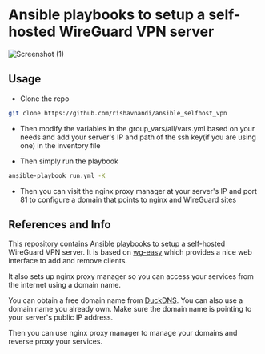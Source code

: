 # Ansible playbooks to setup a self-hosted WireGuard VPN server

![Screenshot (1)](https://user-images.githubusercontent.com/101431112/209468911-88c70c8d-c686-4dac-b4c7-bc3b1fb67568.png)

## Usage

- Clone the repo 
```bash
git clone https://github.com/rishavnandi/ansible_selfhost_vpn
```
- Then modify the variables in the group_vars/all/vars.yml based on your needs and add your server's IP and path of the ssh key(if you are using one) in the inventory file 

- Then simply run the playbook
```bash
ansible-playbook run.yml -K
```
- Then you can visit the nginx proxy manager at your server's IP and port 81 to configure a domain that points to nginx and WireGuard sites

## References and Info

This repository contains Ansible playbooks to setup a self-hosted WireGuard VPN server. It is based on [wg-easy](https://github.com/WeeJeWel/wg-easy) which provides a nice web interface to add and remove clients.

It also sets up nginx proxy manager so you can access your services from the internet using a domain name.

You can obtain a free domain name from [DuckDNS](https://www.duckdns.org/). You can also use a domain name you already own.
Make sure the domain name is pointing to your server's public IP address.

Then you can use nginx proxy manager to manage your domains and reverse proxy your services.
